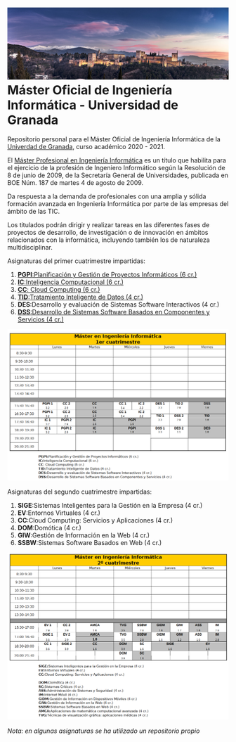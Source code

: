 # ![Alhambra](00_img/alhambra.jpg) Máster Oficial de Ingeniería Informática - Universidad de Granada 

Repositorio personal para el Máster Oficial de Ingeniería Informática de la [Univerdad de Granada](https://www.ugr.es/), curso académico 2020 - 2021.

 El [Máster Profesional en Ingeniería Informática](https://masteres.ugr.es/ing-informatica/) es un título que habilita para el ejercicio de la profesión de Ingeniero Informático según la Resolución de 8 de junio de 2009, de la Secretaría General de Universidades, publicada en BOE Núm. 187 de martes 4 de agosto de 2009.

Da respuesta a la demanda de profesionales con una amplia y sólida formación avanzada en Ingeniería Informática por parte de las empresas del ámbito de las TIC.

Los titulados podrán dirigir y realizar tareas en las diferentes fases de proyectos de desarrollo, de investigación o de innovación en ámbitos relacionados con la informática, incluyendo también los de naturaleza multidisciplinar. 

Asignaturas del primer cuatrimestre impartidas:

1. [**PGPI**:Planificación y Gestión de Proyectos Informáticos (6 cr.)](https://github.com/alvarodelaflor/mii_ugr/tree/main/01_PGPI)
2. [**IC**:Inteligencia Computacional (6 cr.)](https://github.com/alvarodelaflor/mii_ugr/tree/main/01_IC)
3. [**CC**: Cloud Computing (6 cr.)](https://github.com/alvarodelaflor/mii_ugr/tree/main/01_CC)
4. [**TID**:Tratamiento Inteligente de Datos (4 cr.)](https://github.com/alvarodelaflor/mii_ugr/tree/main/01_TID)
5. **DES**:Desarrollo y evaluación de Sistemas Software Interactivos (4 cr.)
6. [**DSS**:Desarrollo de Sistemas Software Basados en Componentes y Servicios (4 cr.)](https://github.com/alvarodelaflor/mii_ugr/tree/main/01_DSS)

![Horario primer cuatrimestre](00_img/00_horario.png)

Asignaturas del segundo cuatrimestre impartidas:

1. **SIGE**:Sistemas Inteligentes para la Gestión en la Empresa (4 cr.)
2. **EV**:Entornos Virtuales (4 cr.)
3. **CC**:Cloud Computing: Servicios y Aplicaciones (4 cr.)
4. **DOM**:Domótica (4 cr.)
5. **GIW**:Gestión de Información en la Web (4 cr.)
6. **SSBW**:Sistemas Software Basados en Web (4 cr.)

![Horario segundo cuatrimestre](00_img/01_horario.png)

*Nota: en algunas asignaturas se ha utilizado un repositorio propio* 